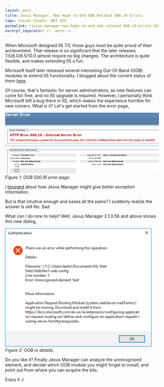 ```yaml
---
layout: post
title: Jexus Manager, New Hope to End OOB Related 500.19 Errors
tags: Visual-Studio .NET IIS
permalink: /jexus-manager-new-hope-to-end-oob-related-500-19-errors-193854de0d4d
excerpt_separator: <!--more-->
---
```


When Microsoft designed IIS 7.0, those guys must be quite proud of their achievement. That release is so significant that the later releases 7.5/8.0/8.5/10.0 almost require no big changes. The architecture is quite flexible, and makes extending IIS a fun.
<!--more-->
Microsoft itself later released several interesting Out-Of-Band (OOB) modules to extend IIS functionality. I blogged about the current status of them [here](/status-of-iis-out-of-band-modules-80a3af57c489).

Of course, that's fantastic for server administrators, as new features can come for free, and no IIS upgrade is required.
However, I personally think Microsoft left a bug there in IIS, which makes the experience horrible for new comers. What is it? Let's get started from the error page,

![img-description](/images/500-19.png)
_Figure 1: OOB 500.19 error page._

I [blogged](/jexus-manager-troubleshooting-iis-configuration-with-jexus-manager-for-iis-express-read-only-mode-3aa89c332f79) about how Jexus Manager might give better exception information.

But is that intuitive enough and eases all the pains? I suddenly realize the answer is still No. Sad.

What can I do now to help? Well, Jexus Manager 2.1.0.56 and above shows this new dialog,

![img-description](/images/oob-dialog.png)
_Figure 2: OOB in details._

Do you like it? Finally Jexus Manager can analyze the unrecognized element, and decide which OOB module you might forget to install, and point out from where you can acquire the bits.

Enjoy it :)
